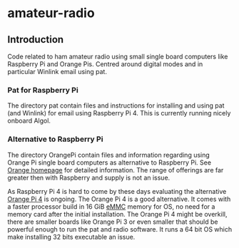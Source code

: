 # amateur-radio
## Introduction
Code related to ham amateur radio using small single board computers
like Raspberry Pi and Orange Pis. Centred around digital modes and in
particular Winlink email using pat.

### Pat for Raspberry Pi
The directory pat contain files and instructions for installing and using pat 
(and Winlink) for email using Raspberry Pi 4. This is currently running nicely 
onboard Algol. 

### Alternative to Raspberry Pi 
The directory OrangePi contain files and information regarding 
using Orange Pi single board computers as alternative to Raspberry Pi.
See [Orange homepage](http://orangepi.org) for detailed information.
The range of offerings are far greater then with Raspberry and supply is
not an issue. 

As Raspberry Pi 4 is hard to come by these days evaluating the
alternative [Orange Pi 4](http://www.orangepi.org/html/hardWare/computerAndMicrocontrollers/details/orange-pi-4-LTS.html) is ongoing. The Orange Pi 4 is a 
good alternative.  It comes with a faster processor build in 16 GiB 
[eMMC](https://en.wikipedia.org/wiki/MultiMediaCard#eMMC) 
memory for OS, no need for a memory card after the initial installation. 
The Orange Pi 4 might be overkill, there are smaller boards like Orange Pi 3 or
even smaller that should be powerful enough to run the pat and radio software. 
It runs a 64 bit OS which make installing 32 bits executable an issue.



